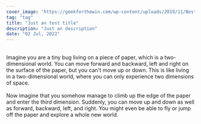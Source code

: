 ```yaml
---
cover_image: 'https://geekforthewin.com/wp-content/uploads/2019/11/Best-Sci-Fi-Anime-Movies-featured.jpg'
tag: "tag"
title: "Just an test title"
description: "Just an description"
date: "02 Jul, 2022"
---
```


<br>
Imagine you are a tiny bug living on a piece of paper, which is a two-dimensional world. You can move forward and backward, left and right on the surface of the paper, but you can't move up or down. This is like living in a two-dimensional world, where you can only experience two dimensions of space.
<br><br>
Now imagine that you somehow manage to climb up the edge of the paper and enter the third dimension. Suddenly, you can move up and down as well as forward, backward, left, and right. You might even be able to fly or jump off the paper and explore a whole new world.
